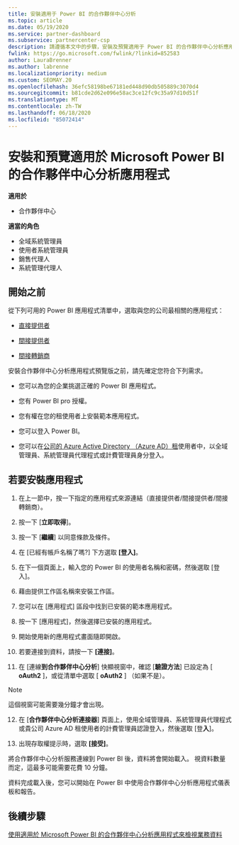 ```yaml
---
title: 安裝適用于 Power BI 的合作夥伴中心分析
ms.topic: article
ms.date: 05/19/2020
ms.service: partner-dashboard
ms.subservice: partnercenter-csp
description: 請遵循本文中的步驟，安裝及預覽適用于 Power BI 的合作夥伴中心分析應用程式（適用于 CSP 中的直接合作夥伴）。
fwlink: https://go.microsoft.com/fwlink/?linkid=852583
author: LauraBrenner
ms.author: labrenne
ms.localizationpriority: medium
ms.custom: SEOMAY.20
ms.openlocfilehash: 36efc58198be67181ed448d90db505889c3070d4
ms.sourcegitcommit: b81cde2d62e096e58ac3ce12fc9c35a97d10d51f
ms.translationtype: MT
ms.contentlocale: zh-TW
ms.lasthandoff: 06/18/2020
ms.locfileid: "85072414"
---
```

# <a name="install-and-preview-the-partner-center-analytics-app-for-microsoft-power-bi"></a>安裝和預覽適用於 Microsoft Power BI 的合作夥伴中心分析應用程式

**適用於**

- 合作夥伴中心

**適當的角色**
-   全域系統管理員
-   使用者系統管理員
-   銷售代理人
-   系統管理代理人

## <a name="before-you-begin"></a>開始之前

從下列可用的 Power BI 應用程式清單中，選取與您的公司最相關的應用程式：
- [直接提供者](https://appsource.microsoft.com/en-us/product/power-bi/partnercenteranalytics.direct_provider_partner_analytics)

- [間接提供者](https://appsource.microsoft.com/en-us/product/power-bi/partnercenteranalytics.indirect_provider_partner_analytics)

- [間接轉銷商](https://appsource.microsoft.com/en-us/product/power-bi/partnercenteranalytics.indirect_reseller_partner_analytics)

安裝合作夥伴中心分析應用程式預覽版之前，請先確定您符合下列需求。

- 您可以為您的企業挑選正確的 Power BI 應用程式。

- 您有 Power BI pro 授權。

- 您有權在您的租使用者上安裝範本應用程式。

- 您可以登入 Power BI。

- 您可以在[公司的 Azure Active Directory （Azure AD）租](azure-active-directory-tenants-and-partner-center.md)使用者中，以全域管理員、系統管理員代理程式或計費管理員身分登入。

## <a name="to-install-the-app"></a>若要安裝應用程式

1. 在上一節中，按一下指定的應用程式來源連結（直接提供者/間接提供者/間接轉銷商）。

2. 按一下 [**立即取得**]。 

3. 按一下 [**繼續**] 以同意條款及條件。

4. 在 \[已經有帳戶名稱了嗎?\] 下方選取 **\[登入\]**。

5. 在下一個頁面上，輸入您的 Power BI 的使用者名稱和密碼，然後選取 \[登入\]。

6. 藉由提供工作區名稱來安裝工作區。

7. 您可以在 [應用程式] 區段中找到已安裝的範本應用程式。

8. 按一下 [應用程式]，然後選擇已安裝的應用程式。

9. 開始使用新的應用程式畫面隨即開啟。

10. 若要連接到資料，請按一下 **[連接]**。

11. 在 [連線**到合作夥伴中心分析**] 快顯視窗中，確認 [**驗證方法**] 已設定為 [ **oAuth2** ]，或從清單中選取 [ **oAuth2** ] （如果不是）。 

> [!NOTE]  
>  這個視窗可能需要幾分鐘才會出現。

12. 在 [**合作夥伴中心分析連接器**] 頁面上，使用全域管理員、系統管理員代理程式或貴公司 Azure AD 租使用者的計費管理員認證登入，然後選取 [登**入**]。
 
13. 出現存取權提示時，選取 **\[接受\]**。 

將合作夥伴中心分析服務連線到 Power BI 後，資料將會開始載入。 視資料數量而定，這最多可能需要花費 10 分鐘。 

資料完成載入後，您可以開始在 Power BI 中使用合作夥伴中心分析應用程式儀表板和報告。

## <a name="next-steps"></a>後續步驟

[使用適用於 Microsoft Power BI 的合作夥伴中心分析應用程式來檢視業務資料](power-bi-app-for-direct-partners-use.md)
